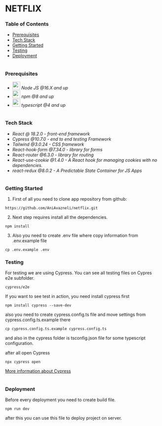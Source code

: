 # NETFLIX

### Table of Contents
* [Prerequisites](#Prerequisites)
* [Tech Stack](#Tech-Stack)
* [Getting Started](#Getting-Started)
* [Testing](#Testing)
* [Deployment](#Deployment)

#
### Prerequisites

* <img src="readme/nodejs.png" width="25" style="top: 8px" /> *Node JS @16.X and up*
* <img src="readme/npm.png" width="25" style="top: 8px" /> *npm @8 and up*
* <img src="readme/typescript.png" width="25" style="top: 8px" /> *typescript @4 and up*

#
### Tech Stack

* *React @ 18.2.0 - front-end framework*
* *Cypress @10.7.0 - end to end testing Framework*
* *Tailwind @3.0.24 - CSS framework*
* *React-hook-form @7.34.0 - library for forms*
* *React-router @6.3.0 - library for routing*
* *React-use-cookie @1.4.0 - A React hook for managing cookies with no dependencies.*
* *react-redux @8.0.2 - A Predictable State Container for JS Apps*

#
### Getting Started
1. First of all you need to clone app repository from github:
```
https://github.com/AniAvazneli/netflix.git
```
2. Next step requires install all the dependencies.

```
npm install
```
3. Also you need to create .env file where copy information from .env.example file

```
cp .env.example .env
```


### Testing

For testing we are using Cypress. You can see all testing files on Cypres e2e subfolder.
```
cypress/e2e
```
If you want to see test in action, you need install cypress first

```
npm install cypress --save-dev
```
also you need to create cypress.config.ts file and move settings from cypress.config.ts.example there
```
cp cypress.config.ts.example cypress.config.ts
```
and also in the cypress folder is tsconfig.json file for some typescript configuration.

after all open Cypress
```
npx cypress open
``` 
[More information about Cypress](https://www.cypress.io)

#
### Deployment
Before every deployment you need to create build file.
```
npm run dev
```
after this you can use this file to deploy project on server.
